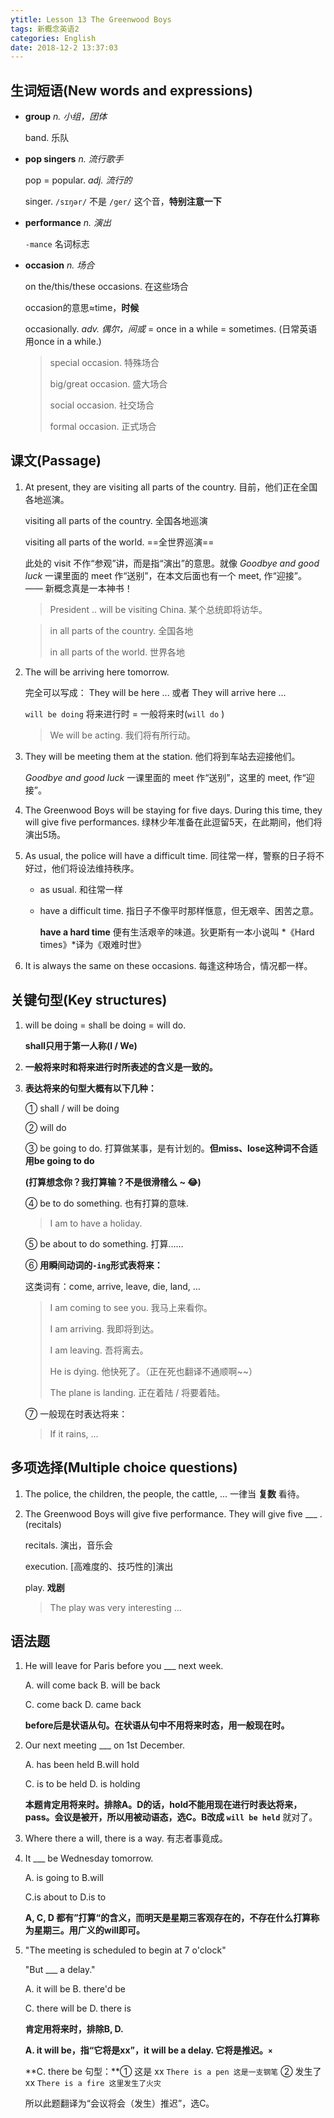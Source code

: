 ```yaml
---
ytitle: Lesson 13 The Greenwood Boys
tags: 新概念英语2
categories: English
date: 2018-12-2 13:37:03
---
```




## 生词短语(New words and expressions)

- **group** *n. 小组，团体*

  band. 乐队

- **pop singers** *n. 流行歌手*

  pop = popular. *adj. 流行的*

  singer. `/sɪŋər/` 不是 `/ger/` 这个音，**特别注意一下**

- **performance** *n. 演出*

  `-mance` 名词标志

- **occasion** *n. 场合*

  on the/this/these occasions. 在这些场合

  occasion的意思≈time，**时候**

  occasionally. *adv. 偶尔，间或* = once in a while = sometimes. (日常英语用once in a while.)

  > special occasion. 特殊场合 
  >
  > big/great occasion. 盛大场合
  >
  > social occasion. 社交场合 
  >
  > formal occasion. 正式场合



## 课文(Passage)

1. At present, they are visiting all parts of the country. 目前，他们正在全国各地巡演。

   visiting all parts of the country. 全国各地巡演

   visiting all parts of the world. ==全世界巡演==

   <span color="orange">此处的 visit 不作“参观”讲，而是指“演出”的意思。就像 *Goodbye and good luck* 一课里面的 meet 作“送别”，在本文后面也有一个 meet, 作“迎接”。 —— 新概念真是一本神书！</span>

   > President .. will be visiting China.  某个总统即将访华。

   > in all parts of the country. 全国各地
   >
   > in all parts of the world. 世界各地

2. The will be arriving here tomorrow. 

   完全可以写成： They will be here ...  或者 They will arrive here ...

   `will be doing` 将来进行时 = 一般将来时(`will do` )

   > We will be acting. 我们将有所行动。

3. They will be meeting them at the station. 他们将到车站去迎接他们。

   *Goodbye and good luck* 一课里面的 meet 作“送别”，这里的 meet, 作“迎接”。

4. The Greenwood Boys will be staying for five days. During this time, they will give five performances. 绿林少年准备在此逗留5天，在此期间，他们将演出5场。

5. As usual, the police will have a difficult time. 同往常一样，警察的日子将不好过，他们将设法维持秩序。

   - as usual. 和往常一样

   - have a difficult time. 指日子不像平时那样惬意，但无艰辛、困苦之意。

     **have a hard time** 便有生活艰辛的味道。狄更斯有一本小说叫 *《Hard times》*译为《艰难时世》

6. It is always the same on these occasions. 每逢这种场合，情况都一样。



## 关键句型(Key structures)

1. will be doing = shall be doing = will do.

   **shall只用于第一人称(I / We)**

2. **一般将来时和将来进行时所表述的含义是一致的。**

3. **表达将来的句型大概有以下几种：**

   ① shall / will be doing

   ② will do

   ③ be going to do. 打算做某事，是有计划的。**但miss、lose这种词不合适用be going to do**

   **(打算想念你？我打算输？不是很滑稽么 ~ 😂)**

   ④ be to do something. 也有打算的意味. 

   > I am to have a holiday.

   ⑤ be about to do something. 打算……

   ⑥ **用瞬间动词的`-ing`形式表将来：**

   这类词有：come, arrive, leave, die, land, ...

   > I am coming to see you. 我马上来看你。
   >
   > I am arriving. 我即将到达。
   >
   > I am leaving. 吾将离去。
   >
   > He is dying. 他快死了。（正在死也翻译不通顺啊~~）
   >
   > The plane is landing. 正在着陆 / 将要着陆。

   ⑦ 一般现在时表达将来： 

   > If it rains, ...



## 多项选择(Multiple choice questions)

1. The police, the children, the people, the cattle, ... 一律当 **复数** 看待。

2. The Greenwood Boys will give five performance. They will give five ___ . (recitals)

   recitals. 演出，音乐会

   execution. [高难度的、技巧性的]演出

   play. **戏剧** 

   > The play was very interesting ...



## 语法题

1. He will leave for Paris before you ___ next week.

   A. will come back		B. will be back

   C. come back		D. came back

   **before后是状语从句。在状语从句中不用将来时态，用一般现在时。**

2. Our next meeting ___ on 1st December.

   A. has been held		B.will hold

   C. is to be held		D. is holding

   **本题肯定用将来时。排除A。D的话，hold不能用现在进行时表达将来，pass。会议是被开，所以用被动语态，选C。B改成 `will be held`** 就对了。

3. Where there a will, there is a way. 有志者事竟成。

4. It ___ be Wednesday tomorrow.

   A. is going to		B.will

   C.is about to		D.is to

   **A, C, D 都有”打算“的含义，而明天是星期三客观存在的，不存在什么打算称为星期三。用广义的will即可。**

5. "The meeting is scheduled to begin at 7 o'clock"

   "But ___ a delay."

   A. it will be		B. there'd be

   C. there will be	D. there is

   **肯定用将来时，排除B, D.**

   **A. it will be，指“它将是xx”，it will be a delay. 它将是推迟。`×`**

   **C. there be 句型：**① 这是 xx `There is a pen 这是一支钢笔` ② 发生了xx `There is a fire 这里发生了火灾`  

   所以此题翻译为“会议将会（发生）推迟”，选C。
